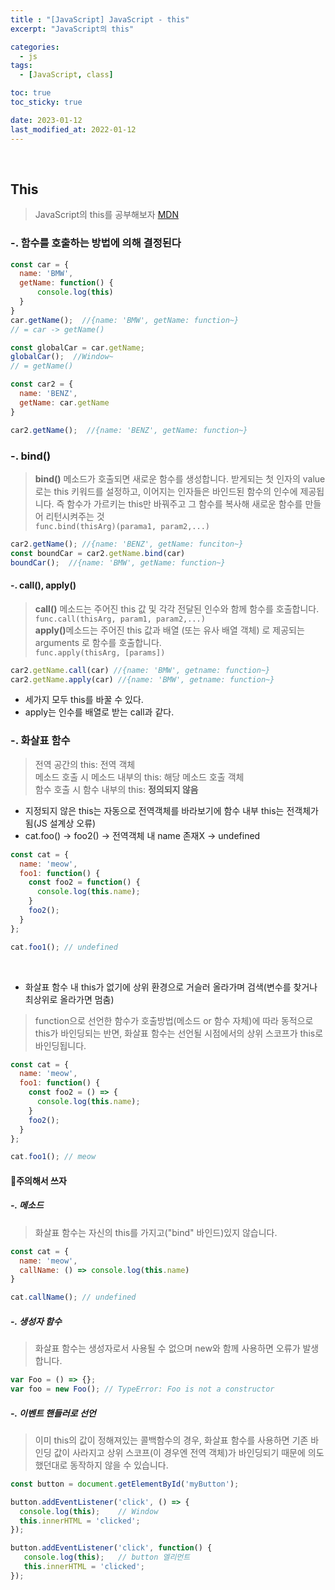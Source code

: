 ```yaml
---
title : "[JavaScript] JavaScript - this"
excerpt: "JavaScript의 this"

categories:
  - js
tags:
  - [JavaScript, class]

toc: true
toc_sticky: true

date: 2023-01-12
last_modified_at: 2022-01-12
---
```

<br>

## This

> JavaScript의 this를 공부해보자
> <a href="https://developer.mozilla.org/ko/docs/Web/JavaScript/Reference/Operators/this">MDN</a>

### -. 함수를 호출하는 방법에 의해 결정된다

```js
const car = {
  name: 'BMW',
  getName: function() {
      console.log(this)
  }
}
car.getName();  //{name: 'BMW', getName: function~}
// = car -> getName()

const globalCar = car.getName;
globalCar();  //Window~
// = getName()

const car2 = {
  name: 'BENZ',
  getName: car.getName
}

car2.getName();  //{name: 'BENZ', getName: function~}

```

### -. bind()

> <b>bind()</b> 메소드가 호출되면 새로운 함수를 생성합니다. 받게되는 첫 인자의 value로는 this 키워드를 설정하고, 이어지는 인자들은 바인드된 함수의 인수에 제공됩니다.
> 즉 함수가 가르키는 this만 바꿔주고 그 함수를 복사해 새로운 함수를 만들어 리턴시켜주는 것 <br />
> `func.bind(thisArg)(parama1, param2,...)`


```js
car2.getName(); //{name: 'BENZ', getName: funciton~} 
const boundCar = car2.getName.bind(car)
boundCar();  //{name: 'BMW', getName: function~}
```

#### -. call(), apply()

> <b>call()</b> 메소드는 주어진 this 값 및 각각 전달된 인수와 함께 함수를 호출합니다.<br />
>  `func.call(thisArg, param1, param2,...)` <br />
> <b>apply()</b>메소드는 주어진 this 값과 배열 (또는 유사 배열 객체) 로 제공되는 arguments 로 함수를 호출합니다. <br />
> `func.apply(thisArg, [params])`

```js
car2.getName.call(car) //{name: 'BMW', getname: function~}
car2.getName.apply(car) //{name: 'BMW', getname: function~}
```

- 세가지 모두 this를 바꿀 수 있다.
- apply는 인수를 배열로 받는 call과 같다.


### -. 화살표 함수

> 전역 공간의 this: 전역 객체 <br />
> 메소드 호출 시 메소드 내부의 this: 해당 메소드 호출 객체 <br />
> 함수 호출 시 함수 내부의 this: <b>정의되지 않음</b>

- 지정되지 않은 this는 자동으로 전역객체를 바라보기에 함수 내부 this는 전객체가 됨(JS 설계상 오류) 
- cat.foo() -> foo2() -> 전역객체 내 name 존재X -> undefined

```js
const cat = {
  name: 'meow',
  foo1: function() {
    const foo2 = function() {
      console.log(this.name);
    }
    foo2();
  }
};

cat.foo1();	// undefined
```
<br />

- 화살표 함수 내 this가 없기에 상위 환경으로 거슬러 올라가며 검색(변수를 찾거나 최상위로 올라가면 멈춤)

> function으로 선언한 함수가 호출방법(메소드 or 함수 자체)에 따라 동적으로 this가 바인딩되는 반면, 화살표 함수는 선언될 시점에서의 상위 스코프가 this로 바인딩됩니다. 


```js
const cat = {
  name: 'meow',
  foo1: function() {
    const foo2 = () => {
      console.log(this.name);
    }
    foo2();
  }
};

cat.foo1();	// meow
```

#### 🚨주의해서 쓰자

##### -. 메소드

> 화살표 함수는 자신의 this를 가지고("bind" 바인드)있지 않습니다.

```js
const cat = {
  name: 'meow',
  callName: () => console.log(this.name)
}

cat.callName();	// undefined
```

##### -. 생성자 함수

> 화살표 함수는 생성자로서 사용될 수 없으며 new와 함께 사용하면 오류가 발생합니다.

```js
var Foo = () => {};
var foo = new Foo(); // TypeError: Foo is not a constructor
``` 

##### -. 이벤트 핸들러로 선언

> 이미 this의 값이 정해져있는 콜백함수의 경우, 화살표 함수를 사용하면 기존 바인딩 값이 사라지고 상위 스코프(이 경우엔 전역 객체)가 바인딩되기 때문에 의도했던대로 동작하지 않을 수 있습니다.

```js
const button = document.getElementById('myButton');

button.addEventListener('click', () => {
  console.log(this);	// Window
  this.innerHTML = 'clicked';
});

button.addEventListener('click', function() {
   console.log(this);	// button 엘리먼트
   this.innerHTML = 'clicked';
});
```